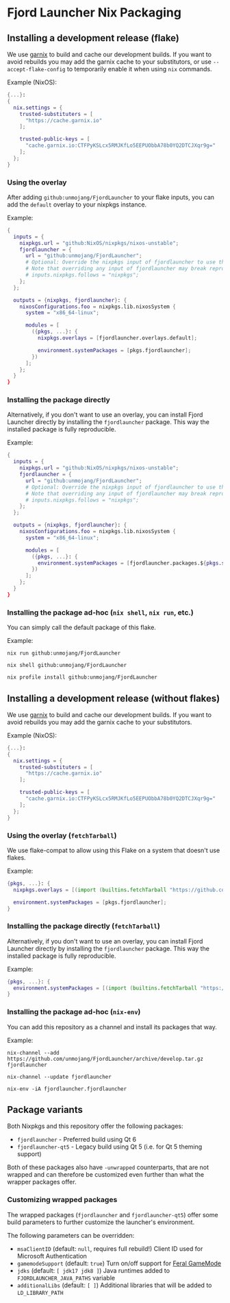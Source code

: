 # Fjord Launcher Nix Packaging

## Installing a development release (flake)

We use [garnix](https://garnix.io/) to build and cache our development builds.
If you want to avoid rebuilds you may add the garnix cache to your substitutors, or use `--accept-flake-config`
to temporarily enable it when using `nix` commands.

Example (NixOS):

```nix
{...}:
{
  nix.settings = {
    trusted-substituters = [
      "https://cache.garnix.io"
    ];

    trusted-public-keys = [
      "cache.garnix.io:CTFPyKSLcx5RMJKfLo5EEPUObbA78b0YQ2DTCJXqr9g="
    ];
  };
}
```

### Using the overlay

After adding `github:unmojang/FjordLauncher` to your flake inputs, you can add the `default` overlay to your nixpkgs instance.

Example:

```nix
{
  inputs = {
    nixpkgs.url = "github:NixOS/nixpkgs/nixos-unstable";
    fjordlauncher = {
      url = "github:unmojang/FjordLauncher";
      # Optional: Override the nixpkgs input of fjordlauncher to use the same revision as the rest of your flake
      # Note that overriding any input of fjordlauncher may break reproducibility
      # inputs.nixpkgs.follows = "nixpkgs";
    };
  };

  outputs = {nixpkgs, fjordlauncher}: {
    nixosConfigurations.foo = nixpkgs.lib.nixosSystem {
      system = "x86_64-linux";

      modules = [
        ({pkgs, ...}: {
          nixpkgs.overlays = [fjordlauncher.overlays.default];

          environment.systemPackages = [pkgs.fjordlauncher];
        })
      ];
    };
  }
}
```

### Installing the package directly

Alternatively, if you don't want to use an overlay, you can install Fjord Launcher directly by installing the `fjordlauncher` package.
This way the installed package is fully reproducible.

Example:

```nix
{
  inputs = {
    nixpkgs.url = "github:NixOS/nixpkgs/nixos-unstable";
    fjordlauncher = {
      url = "github:unmojang/FjordLauncher";
      # Optional: Override the nixpkgs input of fjordlauncher to use the same revision as the rest of your flake
      # Note that overriding any input of fjordlauncher may break reproducibility
      # inputs.nixpkgs.follows = "nixpkgs";
    };
  };

  outputs = {nixpkgs, fjordlauncher}: {
    nixosConfigurations.foo = nixpkgs.lib.nixosSystem {
      system = "x86_64-linux";

      modules = [
        ({pkgs, ...}: {
          environment.systemPackages = [fjordlauncher.packages.${pkgs.system}.fjordlauncher];
        })
      ];
    };
  }
}
```

### Installing the package ad-hoc (`nix shell`, `nix run`, etc.)

You can simply call the default package of this flake.

Example:

```shell
nix run github:unmojang/FjordLauncher

nix shell github:unmojang/FjordLauncher

nix profile install github:unmojang/FjordLauncher
```

## Installing a development release (without flakes)

We use [garnix](https://garnix.io/) to build and cache our development builds.
If you want to avoid rebuilds you may add the garnix cache to your substitutors.

Example (NixOS):

```nix
{...}:
{
  nix.settings = {
    trusted-substituters = [
      "https://cache.garnix.io"
    ];

    trusted-public-keys = [
      "cache.garnix.io:CTFPyKSLcx5RMJKfLo5EEPUObbA78b0YQ2DTCJXqr9g="
    ];
  };
}
```

### Using the overlay (`fetchTarball`)

We use flake-compat to allow using this Flake on a system that doesn't use flakes.

Example:

```nix
{pkgs, ...}: {
  nixpkgs.overlays = [(import (builtins.fetchTarball "https://github.com/unmojang/FjordLauncher/archive/develop.tar.gz")).overlays.default];

  environment.systemPackages = [pkgs.fjordlauncher];
}
```

### Installing the package directly (`fetchTarball`)

Alternatively, if you don't want to use an overlay, you can install Fjord Launcher directly by installing the `fjordlauncher` package.
This way the installed package is fully reproducible.

Example:

```nix
{pkgs, ...}: {
  environment.systemPackages = [(import (builtins.fetchTarball "https://github.com/unmojang/FjordLauncher/archive/develop.tar.gz")).packages.${pkgs.system}.fjordlauncher];
}
```

### Installing the package ad-hoc (`nix-env`)

You can add this repository as a channel and install its packages that way.

Example:

```shell
nix-channel --add https://github.com/unmojang/FjordLauncher/archive/develop.tar.gz fjordlauncher

nix-channel --update fjordlauncher

nix-env -iA fjordlauncher.fjordlauncher
```

## Package variants

Both Nixpkgs and this repository offer the following packages:

- `fjordlauncher` - Preferred build using Qt 6
- `fjordlauncher-qt5` - Legacy build using Qt 5 (i.e. for Qt 5 theming support)

Both of these packages also have `-unwrapped` counterparts, that are not wrapped and can therefore be customized even further than what the wrapper packages offer.

### Customizing wrapped packages

The wrapped packages (`fjordlauncher` and `fjordlauncher-qt5`) offer some build parameters to further customize the launcher's environment.

The following parameters can be overridden:

- `msaClientID` (default: `null`, requires full rebuild!) Client ID used for Microsoft Authentication
- `gamemodeSupport` (default: `true`) Turn on/off support for [Feral GameMode](https://github.com/FeralInteractive/gamemode)
- `jdks` (default: `[ jdk17 jdk8 ]`) Java runtimes added to `FJORDLAUNCHER_JAVA_PATHS` variable
- `additionalLibs` (default: `[ ]`) Additional libraries that will be added to `LD_LIBRARY_PATH`
